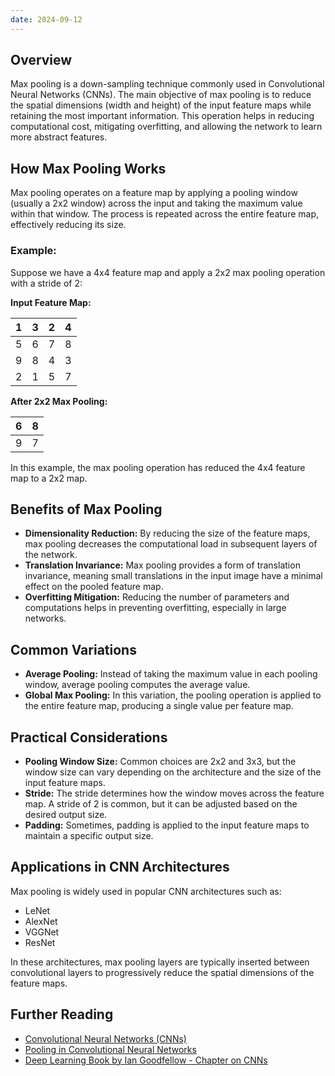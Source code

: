```yaml
---
date: 2024-09-12
---
```


## Overview
Max pooling is a down-sampling technique commonly used in Convolutional Neural Networks (CNNs). The main objective of max pooling is to reduce the spatial dimensions (width and height) of the input feature maps while retaining the most important information. This operation helps in reducing computational cost, mitigating overfitting, and allowing the network to learn more abstract features.

## How Max Pooling Works
Max pooling operates on a feature map by applying a pooling window (usually a 2x2 window) across the input and taking the maximum value within that window. The process is repeated across the entire feature map, effectively reducing its size.

### Example:
Suppose we have a 4x4 feature map and apply a 2x2 max pooling operation with a stride of 2:

**Input Feature Map:**

| 1 | 3 | 2 | 4 |
|---|---|---|---|
| 5 | 6 | 7 | 8 |
| 9 | 8 | 4 | 3 |
| 2 | 1 | 5 | 7 |

**After 2x2 Max Pooling:**

| 6 | 8 |
|---|---|
| 9 | 7 |

In this example, the max pooling operation has reduced the 4x4 feature map to a 2x2 map.

## Benefits of Max Pooling
- **Dimensionality Reduction:** By reducing the size of the feature maps, max pooling decreases the computational load in subsequent layers of the network.
- **Translation Invariance:** Max pooling provides a form of translation invariance, meaning small translations in the input image have a minimal effect on the pooled feature map.
- **Overfitting Mitigation:** Reducing the number of parameters and computations helps in preventing overfitting, especially in large networks.

## Common Variations
- **Average Pooling:** Instead of taking the maximum value in each pooling window, average pooling computes the average value.
- **Global Max Pooling:** In this variation, the pooling operation is applied to the entire feature map, producing a single value per feature map.

## Practical Considerations
- **Pooling Window Size:** Common choices are 2x2 and 3x3, but the window size can vary depending on the architecture and the size of the input feature maps.
- **Stride:** The stride determines how the window moves across the feature map. A stride of 2 is common, but it can be adjusted based on the desired output size.
- **Padding:** Sometimes, padding is applied to the input feature maps to maintain a specific output size.

## Applications in CNN Architectures
Max pooling is widely used in popular CNN architectures such as:
- LeNet
- AlexNet
- VGGNet
- ResNet

In these architectures, max pooling layers are typically inserted between convolutional layers to progressively reduce the spatial dimensions of the feature maps.

## Further Reading
- [Convolutional Neural Networks (CNNs)](https://en.wikipedia.org/wiki/Convolutional_neural_network)
- [Pooling in Convolutional Neural Networks](https://machinelearningmastery.com/pooling-layers-for-convolutional-neural-networks/)
- [Deep Learning Book by Ian Goodfellow - Chapter on CNNs](https://www.deeplearningbook.org/)
